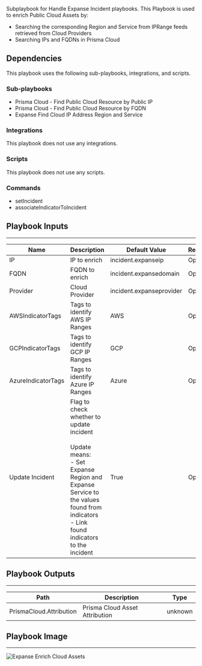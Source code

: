 Subplaybook for Handle Expanse Incident playbooks.
This Playbook is used to enrich Public Cloud Assets by:
- Searching the corresponding Region and Service from IPRange feeds retrieved from Cloud Providers
- Searching IPs and FQDNs in Prisma Cloud

## Dependencies
This playbook uses the following sub-playbooks, integrations, and scripts.

### Sub-playbooks
* Prisma Cloud - Find Public Cloud Resource by Public IP
* Prisma Cloud - Find Public Cloud Resource by FQDN
* Expanse Find Cloud IP Address Region and Service

### Integrations
This playbook does not use any integrations.

### Scripts
This playbook does not use any scripts.

### Commands
* setIncident
* associateIndicatorToIncident

## Playbook Inputs
---

| **Name** | **Description** | **Default Value** | **Required** |
| --- | --- | --- | --- |
| IP | IP to enrich | incident.expanseip | Optional |
| FQDN | FQDN to enrich | incident.expansedomain | Optional |
| Provider | Cloud Provider | incident.expanseprovider | Optional |
| AWSIndicatorTags | Tags to identify AWS IP Ranges | AWS | Optional |
| GCPIndicatorTags | Tags to identify GCP IP Ranges | GCP | Optional |
| AzureIndicatorTags | Tags to identify Azure IP Ranges | Azure | Optional |
| Update Incident | Flag to check whether to update incident<br/><br/>Update means:<br/>- Set Expanse Region and Expanse Service to the values found from indicators<br/>- Link found indicators to the incident | True | Optional |

## Playbook Outputs
---

| **Path** | **Description** | **Type** |
| --- | --- | --- |
| PrismaCloud.Attribution | Prisma Cloud Asset Attribution | unknown |

## Playbook Image
---
![Expanse Enrich Cloud Assets](https://raw.githubusercontent.com/cvescan/cvescan/d0830e20f52f390a75c5ac3752f52c9df7ab77f1/Packs/ExpanseV2/doc_files/Expanse_Enrich_Cloud_Assets.png)